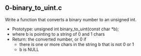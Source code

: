 ## 0-binary_to_uint.c
Write a function that converts a binary number to an unsigned int.

 - Prototype: unsigned int binary_to_uint(const char *b);
 - where b is pointing to a string of 0 and 1 chars
 - Return: the converted number, or 0 if
	-  there is one or more chars in the string b that is not 0 or 1
	-  b is NULL

## 
